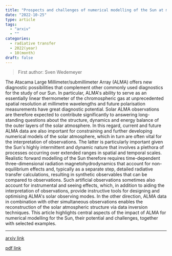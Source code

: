 ```yaml
---
title: "Prospects and challenges of numerical modelling of the Sun at millimetre wavelengths"
date: "2022-10-25"
type: article
tags:
  - "arxiv"
  - ""
categories:
  - radiative transfer
  - 2022(year)
  - 10(month)
draft: false
---
```


> First author: Sven Wedemeyer

 The Atacama Large Millimeter/submillimeter Array (ALMA) offers new diagnostic
possibilities that complement other commonly used diagnostics for the study of
our Sun. In particular, ALMA's ability to serve as an essentially linear
thermometer of the chromospheric gas at unprecedented spatial resolution at
millimetre wavelengths and future polarisation measurements have great
diagnostic potential. Solar ALMA observations are therefore expected to
contribute significantly to answering long-standing questions about the
structure, dynamics and energy balance of the outer layers of the solar
atmosphere. In this regard, current and future ALMA data are also important for
constraining and further developing numerical models of the solar atmosphere,
which in turn are often vital for the interpretation of observations. The
latter is particularly important given the Sun's highly intermittent and
dynamic nature that involves a plethora of processes occurring over extended
ranges in spatial and temporal scales. Realistic forward modelling of the Sun
therefore requires time-dependent three-dimensional radiation
magnetohydrodynamics that account for non-equilibrium effects and, typically as
a separate step, detailed radiative transfer calculations, resulting in
synthetic observables that can be compared to observations. Such artificial
observations sometimes also account for instrumental and seeing effects, which,
in addition to aiding the interpretation of observations, provide instructive
tools for designing and optimising ALMA's solar observing modes. In the other
direction, ALMA data in combination with other simultaneous observations
enables the reconstruction of the solar atmospheric structure via data
inversion techniques. This article highlights central aspects of the impact of
ALMA for numerical modelling for the Sun, their potential and challenges,
together with selected examples.

---
[arxiv link](http://arxiv.org/abs/2210.13894v1)

[pdf link](http://arxiv.org/pdf/2210.13894v1)